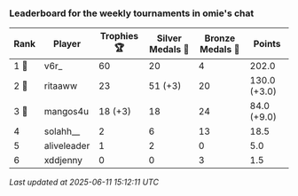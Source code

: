 ### Leaderboard for the weekly tournaments in omie's chat
| Rank | Player | Trophies 🏆 | Silver Medals 🥈 | Bronze Medals 🥉 | Points |
|------|--------|-------------|------------------|------------------|--------|
| 1 🥇 | v6r_ | 60 | 20 | 4 | 202.0 |
| 2 🥈 | ritaaww | 23 | 51 (+3) | 20 | 130.0 (+3.0) |
| 3 🥉 | mangos4u | 18 (+3) | 18 | 24 | 84.0 (+9.0) |
| 4 | solahh__ | 2 | 6 | 13 | 18.5 |
| 5 | aliveleader | 1 | 2 | 0 | 5.0 |
| 6 | xddjenny | 0 | 0 | 3 | 1.5 |

_Last updated at 2025-06-11 15:12:11 UTC_